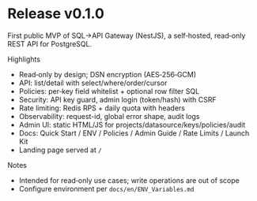 # Release v0.1.0

First public MVP of SQL→API Gateway (NestJS), a self‑hosted, read‑only REST API for PostgreSQL.

Highlights
- Read‑only by design; DSN encryption (AES‑256‑GCM)
- API: list/detail with select/where/order/cursor
- Policies: per‑key field whitelist + optional row filter SQL
- Security: API key guard, admin login (token/hash) with CSRF
- Rate limiting: Redis RPS + daily quota with headers
- Observability: request-id, global error shape, audit logs
- Admin UI: static HTML/JS for projects/datasource/keys/policies/audit
- Docs: Quick Start / ENV / Policies / Admin Guide / Rate Limits / Launch Kit
- Landing page served at `/`

Notes
- Intended for read‑only use cases; write operations are out of scope
- Configure environment per `docs/en/ENV_Variables.md`


